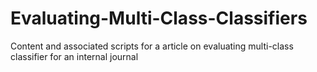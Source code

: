 # Evaluating-Multi-Class-Classifiers
Content and associated scripts for a article on evaluating multi-class classifier for an internal journal 
